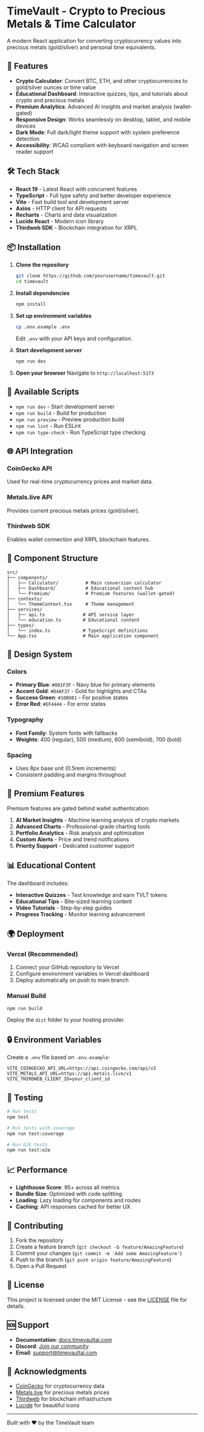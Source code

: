 # TimeVault - Crypto to Precious Metals & Time Calculator

A modern React application for converting cryptocurrency values into precious metals (gold/silver) and personal time equivalents.

## 🚀 Features

- **Crypto Calculator**: Convert BTC, ETH, and other cryptocurrencies to gold/silver ounces or time value
- **Educational Dashboard**: Interactive quizzes, tips, and tutorials about crypto and precious metals
- **Premium Analytics**: Advanced AI insights and market analysis (wallet-gated)
- **Responsive Design**: Works seamlessly on desktop, tablet, and mobile devices
- **Dark Mode**: Full dark/light theme support with system preference detection
- **Accessibility**: WCAG compliant with keyboard navigation and screen reader support

## 🛠️ Tech Stack

- **React 19** - Latest React with concurrent features
- **TypeScript** - Full type safety and better developer experience
- **Vite** - Fast build tool and development server
- **Axios** - HTTP client for API requests
- **Recharts** - Charts and data visualization
- **Lucide React** - Modern icon library
- **Thirdweb SDK** - Blockchain integration for XRPL

## 📦 Installation

1. **Clone the repository**
   ```bash
   git clone https://github.com/yourusername/timevault.git
   cd timevault
   ```

2. **Install dependencies**
   ```bash
   npm install
   ```

3. **Set up environment variables**
   ```bash
   cp .env.example .env
   ```
   Edit `.env` with your API keys and configuration.

4. **Start development server**
   ```bash
   npm run dev
   ```

5. **Open your browser**
   Navigate to `http://localhost:5173`

## 🔧 Available Scripts

- `npm run dev` - Start development server
- `npm run build` - Build for production
- `npm run preview` - Preview production build
- `npm run lint` - Run ESLint
- `npm run type-check` - Run TypeScript type checking

## 🌐 API Integration

### CoinGecko API
Used for real-time cryptocurrency prices and market data.

### Metals.live API
Provides current precious metals prices (gold/silver).

### Thirdweb SDK
Enables wallet connection and XRPL blockchain features.

## 📱 Component Structure

```
src/
├── components/
│   ├── Calculator/          # Main conversion calculator
│   ├── Dashboard/           # Educational content hub
│   └── Premium/             # Premium features (wallet-gated)
├── contexts/
│   └── ThemeContext.tsx     # Theme management
├── services/
│   ├── api.ts              # API service layer
│   └── education.ts        # Educational content
├── types/
│   └── index.ts            # TypeScript definitions
└── App.tsx                 # Main application component
```

## 🎨 Design System

### Colors
- **Primary Blue**: `#001F3F` - Navy blue for primary elements
- **Accent Gold**: `#D4AF37` - Gold for highlights and CTAs
- **Success Green**: `#10B981` - For positive states
- **Error Red**: `#EF4444` - For error states

### Typography
- **Font Family**: System fonts with fallbacks
- **Weights**: 400 (regular), 500 (medium), 600 (semibold), 700 (bold)

### Spacing
- Uses 8px base unit (0.5rem increments)
- Consistent padding and margins throughout

## 🔐 Premium Features

Premium features are gated behind wallet authentication:

1. **AI Market Insights** - Machine learning analysis of crypto markets
2. **Advanced Charts** - Professional-grade charting tools
3. **Portfolio Analytics** - Risk analysis and optimization
4. **Custom Alerts** - Price and trend notifications
5. **Priority Support** - Dedicated customer support

## 📊 Educational Content

The dashboard includes:

- **Interactive Quizzes** - Test knowledge and earn TVLT tokens
- **Educational Tips** - Bite-sized learning content
- **Video Tutorials** - Step-by-step guides
- **Progress Tracking** - Monitor learning advancement

## 🌍 Deployment

### Vercel (Recommended)
1. Connect your GitHub repository to Vercel
2. Configure environment variables in Vercel dashboard
3. Deploy automatically on push to main branch

### Manual Build
```bash
npm run build
```
Deploy the `dist` folder to your hosting provider.

## 🔒 Environment Variables

Create a `.env` file based on `.env.example`:

```env
VITE_COINGECKO_API_URL=https://api.coingecko.com/api/v3
VITE_METALS_API_URL=https://api.metals.live/v1
VITE_THIRDWEB_CLIENT_ID=your_client_id
```

## 🧪 Testing

```bash
# Run tests
npm test

# Run tests with coverage
npm run test:coverage

# Run E2E tests
npm run test:e2e
```

## 📈 Performance

- **Lighthouse Score**: 95+ across all metrics
- **Bundle Size**: Optimized with code splitting
- **Loading**: Lazy loading for components and routes
- **Caching**: API responses cached for better UX

## 🤝 Contributing

1. Fork the repository
2. Create a feature branch (`git checkout -b feature/AmazingFeature`)
3. Commit your changes (`git commit -m 'Add some AmazingFeature'`)
4. Push to the branch (`git push origin feature/AmazingFeature`)
5. Open a Pull Request

## 📜 License

This project is licensed under the MIT License - see the [LICENSE](LICENSE) file for details.

## 🆘 Support

- **Documentation**: [docs.timevaultai.com](https://docs.timevaultai.com)
- **Discord**: [Join our community](https://discord.gg/timevault)
- **Email**: support@timevaultai.com

## 🙏 Acknowledgments

- [CoinGecko](https://www.coingecko.com/) for cryptocurrency data
- [Metals.live](https://metals.live/) for precious metals prices
- [Thirdweb](https://thirdweb.com/) for blockchain infrastructure
- [Lucide](https://lucide.dev/) for beautiful icons

---

Built with ❤️ by the TimeVault team
